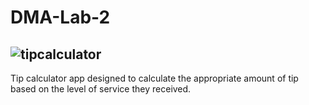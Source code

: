 # DMA-Lab-2

![tipcalculator](https://user-images.githubusercontent.com/63031691/226193490-80d8e9c4-f814-4a80-a6a3-2b0f31501696.gif)
---------------------
Tip calculator app designed to calculate the appropriate amount of tip based on the level of service they received.



